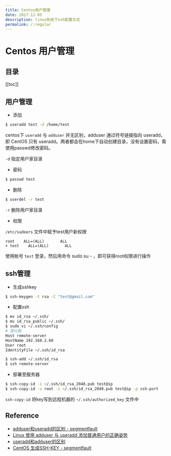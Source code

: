 ```yaml
---
title: Centos用户管理
date: 2017-12-05
description: linux系统下ssh配置方式
permalink: /:regular
---
```


# Centos 用户管理

## 目录

[[toc]]

## 用户管理

- 添加

```bash
$ useradd test -d /home/test
```

centos下 `useradd` 与 `adduser` 并无区别，adduser 通过符号链接指向 useradd，即 Cen­tOS 只有 useradd。两者都会在home下自动创建目录，没有设置密码，需使用passwd修改密码。

`-d` 指定用户家目录

- 密码

```bash
$ passwd test
```

- 删除

```bash
$ userdel -r test
```

`-r` 删除用户家目录

- 权限

`/etc/sudoers` 文件中赋予test用户新权限

```
root    ALL=(ALL)       ALL
+ test    ALL=(ALL)       ALL
```

使用帐号 `test` 登录，然后用命令 sudo su - ，即可获得root权限进行操作

## ssh管理

- 生成sshkey

```bash
$ ssh-keygen -t rsa -C "test@gmail.com"
```

- 配置ssh

```bash
$ mv id_rsa ~/.ssh/
$ mv id_rsa_public ~/.ssh/
$ sudo vi ~/.ssh/config
# 简化版
Host remote-server
HostName 192.168.2.60
User root
IdentityFile ~/.ssh/id_rsa

$ ssh-add ~/.ssh/id_rsa
$ ssh remote-server
```

- 部署至服务器

```bash
$ ssh-copy-id -i ~/.ssh/id_rsa_2048.pub test@ip
$ ssh-copy-id -u root -i ~/.ssh/id_rsa_2048.pub test@ip -p ssh-port
```

`ssh-copy-id` 将key写到远程机器的 `~/.ssh/authorized_key` 文件中

## Reference

- [adduser和useradd的区别 - segmentfault](https://segmentfault.com/a/1190000007316406)
- [Linux 使用 adduser 与 useradd 添加普通用户的正确姿势](https://p3terx.com/archives/add-normal-users-with-adduser-and-useradd.html)
- [useradd和adduser的区别](https://www.jianshu.com/p/46f852d5e23c)
- [CentOS 生成SSH-KEY - segmentfault](https://segmentfault.com/a/1190000013450267)

